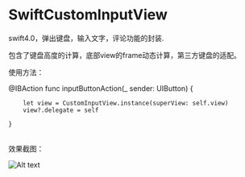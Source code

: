 # SwiftCustomInputView
swift4.0，弹出键盘，输入文字，评论功能的封装.

包含了键盘高度的计算，底部view的frame动态计算，第三方键盘的适配。

使用方法：

@IBAction func inputButtonAction(_ sender: UIButton) {
        
        let view = CustomInputView.instance(superView: self.view)
        view?.delegate = self
        
    }
    
   <br> 
效果截图：

<br>

![Alt text](https://github.com/weiman152/SwiftCustomInputView/blob/master/screenShots/%E9%94%AE%E7%9B%98.gif)
